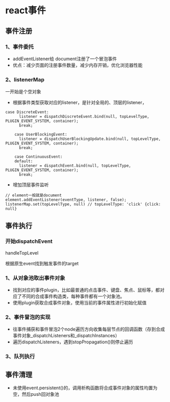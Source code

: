 # react事件

## 事件注册
### 1、事件委托
- addEventListener给 document注册了一个冒泡事件
- 优点：减少页面的注册事件数量，减少内存开销，优化浏览器性能

### 2、listenerMap
一开始是个空对象
- 根据事件类型获取对应的listener，是针对全局的、顶层的listener，

```
case DiscreteEvent:
      listener = dispatchDiscreteEvent.bind(null, topLevelType, PLUGIN_EVENT_SYSTEM, container);
      break;

    case UserBlockingEvent:
      listener = dispatchUserBlockingUpdate.bind(null, topLevelType, PLUGIN_EVENT_SYSTEM, container);
      break;

    case ContinuousEvent:
    default:
      listener = dispatchEvent.bind(null, topLevelType, PLUGIN_EVENT_SYSTEM, container);
      break;
```
- 增加顶层事件监听
```
// element一般就是document
element.addEventListener(eventType, listener, false);
listenerMap.set(topLevelType, null) // topLevelType: 'click' {click: null}
```

## 事件执行
### 开始dispatchEvent
handleTopLevel

根据原生event找到触发事件的target
### 1、从对象池取出事件对象
- 找到对应的事件plugin，比如最普通的点击事件、键盘、焦点、鼠标等，都对应了不同的合成事件构造类，每种事件都有一个对象池。
- 使用plugin获取合成事件对象，使用当前的事件属性进行初始化赋值

### 2、事件冒泡的实现
- 往事件捕获和事件冒泡2个node遍历方向收集每层节点的回调函数（存到合成事件对象_dispatchListeners和_dispatchInstances）
- 遍历dispatchListeners，遇到stopPropagation()则停止遍历

### 3、队列执行
## 事件清理
- 未使用event.persistent()的，调用析构函数将合成事件对象的属性均置为空，然后push回对象池